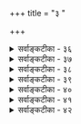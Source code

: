 +++
title = "३ "

+++


<details><summary>सर्वाङ्कटीका - ३६</summary>

तत्त्वमुक्ताकलापः 
574 

[सर्वप्रत्यक्षत्ववादनिरास: ] 

एवं निर्विकल्पकसविकल्पकविचारं परिसमाप्य, प्रसङ्गात् धर्माधर्मादीनामपि प्रत्यक्षत्वं वदतां जैनानां मतं विमृशति - सत्त्वाद्यैरित्यादि । सत्त्वाद्यैः = सत्त्वप्रमेयत्वादिहेतुभिः विमतम् = धर्माधर्मादिकमपि अक्षगम्यम् = इन्द्रियग्राह्यम् इति वदन् सः, विपक्षे = अप्रयोजकशंकायामापादितायाम् बाधम् = बाधकतर्कम् वक्तु = शक्यं चेद्वदतु । बाधकतर्को न वक्तुं शक्य इत्यर्थः । ' विमतं प्रत्यक्षगम्यम्, सत्त्वात्, यथा घटादि' इत्यनुमानेन धर्माधर्मादयोऽपि चक्षुर्ग्राह्या इति दिग्वाससो वदन्ति । एवं प्रयोगे 'सत्त्वमस्तु, प्रत्यक्षगम्यत्वं मास्तु' इत्यापादने 'यदि प्रत्यक्षगम्यत्वं न स्यात्, तर्हि सत्त्वं न स्यात्' इति तर्को वक्तव्यः । स वक्तुं न शक्यते, वस्तुसत्तायां शब्दानुमानयोरपि प्रमाणत्वात् । स्वर्गनरकादीनां शास्त्रैकगम्यत्वात् । स्वर्गनरकादयोऽपि कस्यचित् महात्मनः प्रत्यक्षाः स्युरिति कथने, किं तत्र प्रमाणमिति वक्तव्यम् । किं प्रत्यक्षपदं प्रत्यक्षसामान्य- परम्, उत ऐन्द्रियकप्रत्यक्षपरम् । आद्ये सिद्धसाधनम्, ईश्वरप्रत्यक्षगम्यत्वस्य संमतत्वात् । ऐन्द्रियप्रत्यक्ष- परत्वे प्रमाणाभावात् । किं त्वया तादृशः कश्चिद्योगी दृष्टः ? 'आम्' इति चेत्, भ्रान्तोऽसि त्वम् । न तेऽनेन चक्षुषा अतीन्द्रियवस्तूनि पश्यन्ति, दिव्येन चक्षुषा । तद्रहस्यं न जानासि त्वम् । एतदेव प्रदर्शयति- श्रुत्यालम्ब इति । श्रुत्यालम्बे तु = तादृशप्रत्यक्षसद्भावे श्रुतिप्रमाणाश्रयणे, श्रुतिसिद्धमिदं विलक्षणं प्रत्यक्ष- मिति चेत्, सैव = श्रुतिरेव तादृशादृष्टसिद्धौ शरणम् = आश्रयणीयम् प्रसजति । श्रुत्यैवातीन्द्रियधर्माधर्मादीनां सिद्ध्या, योगिप्रत्यक्षमन्यथासिद्धम् ॥ 
1 
अपि च, किं प्रत्यक्षं लौकिकम्, उत संस्कारविशेषजन्यम्, उतेश्वरीयम् ? इति विकल्प्य दूषयति- अध्यक्षमित्यादि । अध्यक्षम् = साध्यकोटिप्रविष्टं प्रत्यक्षम् लौकिकं चेत् = लौकिकमेव प्रत्यक्षं चेत्, तत् अधिगतिविहृतम् =अनुभवविरुद्धम्, अलौकिकधर्माधर्मादेः लौकिकचक्षुषा ग्रहणासंभवात् । भावनोत्थम्= भावनापदवाच्यसंस्कारविशेषजन्यमिति तु न युक्तम्, कामुककामिनीदर्शनवदविश्वासात् । नित्यं तु = ईश्वर- प्रत्यक्षं तु, अक्षानपेक्षम् = इन्द्रियजन्यं न भवति । अतः धर्मादीनां चाक्षुषत्ववादः भ्रान्तिमूलः । ननु इन्द्रियशक्तिः तरतमभावापन्ना दृष्टा । अन्येन द्रष्टुमशक्यमपि कश्चित् पश्यति । अतः कस्यचिचक्षुः धर्माधर्मादिग्रहणसमर्थमपि स्यादित्यत्राह - इह = एतद्विषये अक्षप्रकर्षः = इन्द्रियस्य शक्त्यतिशयः ते = श्रुति- प्रामाण्यानङ्गीकर्तुस्तव दुर्वचः = वक्तुमशक्यः । लोकदृष्ट्योच्यते चेत्, न हि लङ्घनाभ्यासेन कश्चित् वाता- त्मजवत् समुद्रमपि लङ्घयेत् । अतो लौकिकी शक्तिरत्यन्तं परिमितैवेति योगिप्रत्यक्षमपि न धर्माधर्मग्रहण- समर्थम्, किन्तु मातापितृशतसहस्रेभ्योऽपि वत्सलतरं वेदाख्यं शास्त्रमेवेति निष्कर्षः ॥ 
261. 
575 
[ ऐन्द्रियकशक्तेः परिमितत्वसमर्थनम् ] 
प्रत्येकं ह्यक्षवेद्यं प्रतिनियततया सर्वलोकप्रसिद्धम् 
काकोलूकादिकानामपि निजविषये शैक्षि चक्षुः प्रकर्षः । 
बुद्धिसर: 
ननु भोः किमेवं शपथं करोषि ? त्वया न शक्यं चेत्, अन्येनाप्यशक्यमिति कोऽयं न्याय: ? तर्हि वातात्मजदृष्टान्तः कथमुक्त इति चेत्, अत्रत्यमार्षसंप्रदायरहस्यं न जानासि त्वम् । येनैवं भुज- मास्फालयसि निर्भयः ॥ 
वेदस्य तत्त्वं परमं रहोमयं सर्वे जितास्तेन हि बुद्धिजीविनः । 
अजानतां ज्ञातमथैव जानतामज्ञातमेतत्किल तेन बुद्ध्यते ॥ 
- 
'इतरेषां चानुपलब्धेः ' ( ब्र. सू. 2-1-2) इत्येकं सूत्रमस्ति भगवतो बादरायणस्य । तस्य प्राचीना व्याख्या (शं) तत्कालानुगुणा – प्रधानेतरेषां महदादितत्त्वानां वेदेष्वनुपलब्धेरिति । भगवद्रामानुजस्य तु वस्तुतत्त्वानु- गुणा - इतरेषां वेदविदग्रेसराणां मन्वादीनां कपिलदृष्टरीत्या तत्त्वानामनुपलब्धेरिति । प्रथमव्याख्यानमुपलंभ- प्राधान्येन प्रवृत्तम् । द्वितीयं तूपलब्धप्राधान्येन प्रवृत्तम् । सर्वत्र प्रथमव्याख्यातॄणामसञ्जातविरोधित्वन्यायेन यथावदेव प्रवृत्तिः स्यादित्युत्सर्गः । अनन्तरव्याख्यातॄणां निर्णये तु, निरवकाशन्यायस्यैव प्रवृत्तिः । यथा- 'मनुष्याणां सहस्रेषु कश्चिद्यतति सिद्धये' (गी. 7-3) इत्यस्य वाक्यद्वयात्मकं व्याख्यानं पूर्वतनम् । श्रीमद्रा- मानुजस्य तु 'तत्त्वत:' इति वर्तमानत्वात् मध्ये सामान्यतस्सिद्धेरावश्यकत्वात् वाक्यत्रयात्मकं व्याख्यानम् । इदं सर्वं ग्रन्थरचनायां सहजम् । तावता पूर्वतनव्याख्यानं दुष्टमिति नार्थः । तद्वदेव ' इतरेषां चानुपलब्धेः ' इत्यत्रापि उपलब्धिप्रधानव्याख्यानापेक्षया उपलब्धप्रधानं व्याख्यानं श्रेयस्करम् । उपलब्धिः खलु कदाचिदन्यथा- सिद्धापि भवेत् । मानवबुद्धेः प्रमादशीलतायाः सहजत्वात् । अतो भगवद्रामानुजैः 'इतरेषां = वेदविदग्रेसराणां महात्मनां मन्वादीनाम्' इत्युपलब्धवैशिष्ट्यप्रधानं व्याख्यानमवश्यमादरणीयम्; यतस्तेषामुपलब्धिर्नान्यथासिद्धा भवेत् । 'श्रुतिश्च भिन्ना स्मृतयश्च भिन्नाः नैको ऋषिर्यस्य मतं प्रमाणम् । धर्मस्य तत्त्वं निहितं गुहायां महाजनो येन गतस्स पन्थाः ॥' इति हि व्यासवचनम् । अतोऽस्त्येव वेदमार्गस्य महाजनपरिगृहीतस्य महान् विशेषः इति सन्तोष्टव्यम्, नासूयितव्यं कदापि केनापीत्यवधेयं सर्वत्र परमं रहस्यम् । एतदुपर्यपि 'के ते महाजनाः ? कीदृशाः ? किं देशीयाः ? किं गोत्रा ? किं नामधेयाः ?' इत्यादिप्रश्नसहस्रवर्षः भवेदेव । परं तु - 
I 
दैवी संपद्यदि भवेत् आर्तिर्वा हृदये भवेत् । साहाय्ये तस्य वर्तेत रक्षको भगवान् सदा ॥ ३६ ॥
</details>



<details><summary>सर्वाङ्कटीका - ३७</summary>

'निरुपधिरक्षप्रकर्षो दुर्वचः' इत्येतदेव विवृणोति - प्रत्येकमित्यादि । अक्षवेद्यम् = इन्द्रियग्राह्यम् प्रत्येकम् = तत्तदिन्द्रियानुगुणम् प्रतिनियततया सर्वलोकप्रसिद्धं हि = व्यवस्थितमिति सर्वजनप्रसिद्धमेव । रूपादि चक्षुषः, रसः रसनायाः, गन्धः घ्राणस्य, स्पर्शादि त्वचः, शब्दः श्रोत्रस्येति इन्द्रियाणां ग्राह्याः विषयाः व्यवस्थिताः । एषु चक्षुस्त्वचावेव द्रव्यग्राहके । अत एव ' दृष्टमेव स्पृशामि इति प्रत्यभिज्ञा दृश्यते । इतरत्रयं तु गुणग्राहकम् । एवं विषयव्यवस्थायास्सत्त्वात् धर्मादीनां चाक्षुषत्वं सर्वथा न 
तत्त्वमुक्ताकलापः 
576 
मान्थालव्यालपूर्वेष्वपि खलु रसनास्पर्शनादिक्रमात् स्यात् 
अक्षस्थानैक्यमात्रम्; स्थितविषयमतस्त्वक्पिपासादिवाक्यम् ॥37॥ 
संभवत्येव । नन्वस्ति मनस्सर्वसमर्थं विस्मृतं किम् ? न विस्मृतं भोः? किं सर्वसमर्थं मनः गुरुत्वादिकमपि ज्ञातुं प्रभवेत् ? गुरुत्वमतीन्द्रियं चेत्, धर्माधर्मयोरपि तुल्यमेतत् । गुरुत्वं तु बाह्यम्, धर्माधर्मौ त्वान्तरौ । मनश्चान्तराणामात्मगुणानां प्रकाशकं दृष्टमिति चेत्, सत्यम्, सुखदुःखादीनां प्रकाशकम्, न त्वात्मगत- :, कस्याप्यननुभावात् । ‘अहं सुकृती' 'अहं पापी' इति किं न जानाति ? को वा जानाति ! | आत्मानं भावयेत्सर्वोऽप्यतिधार्मिकसत्तमम् । न श्रुता भवता वत्स ! ' स्तेनं मन' इति श्रुतिः ॥ यत्र क्वापि च धर्मादेः मनोग्राह्यत्ववर्णनम् । विशुद्धं तु मनस्त्वन्यत् तद्ग्राह्यत्वपरं विदुः ॥ 
धर्माधर्मयोः, 
ननु अस्माभिर्द्रष्टुमशक्यानर्थान् काकादयः पश्यन्ति । अतः स्वात्मैव सर्वत्र नादर्शीकर्तव्य इति चेत्, तत्राह - काकेत्यादि । काकोलूकादिकानामपि = काकघूकादीनामपि चक्षुः प्रकर्षः = चक्षुरिन्द्रियातिशयः निजविषये हि = चक्षुर्विषये रूपादावेव हि ऐक्षि = आलोकि । न हि काकश्चक्षुषा रसमपि पश्यति । रात्रिचक्षुरपि घूकः रूपमेव चक्षुषा पश्येत्, न रसादिकम् । ननु संपातिर्नाम गृधः शतयोजनस्थितां जानकीमपश्यदिति किं न श्रुतम् । तद्वद्भवेदिन्द्रियातिशयः निरवधिकः कस्यचिद्विति चेत्, 
मार्गं पौराणिकं वत्स ह्यवतीर्णोऽसि दुस्तरम् । असीत्कश्चिद्दशमुखः त्रिशिरा अन्य एव च ॥ इत्यादीनां गतिः केति चिन्त्यतां गाढमुत्तरम् । गुरवस्तूपसर्प्यन्तामध्यात्मशिखरस्थिताः ॥ 
- 
ननु मान्धालस्य मुखं गुदं चैकमेव । सर्पाश्चक्षुःश्रवस इति च प्रसिद्धम् । अत इन्द्रियव्यतिक्रमो दृश्यते किलेत्यत्र – मान्धालव्यालपूर्वेष्वपि = मान्धालसर्पप्रभृतिष्वपि मान्धालः = शिर अधोकृत्य वृक्ष- शाखासु लम्बमानः पक्षिविशेषः । रसनास्पर्शनादिक्रमात् खलु = रसनेन्द्रियत्वगिन्द्रियक्रमात् खलु अक्षस्थानैक्यमात्रम्= इन्द्रिययोः स्थानैक्यमात्रम्, स्यात्, न त्विन्द्रियैक्यम् । नराणामपि जिह्वायां रसनेन्द्रियं त्वगिन्द्रियं च मिलितं वर्तते । तावता त्वगिन्द्रियं रसम्, रसनेन्द्रियं स्पर्शं च गृह्णीयात् किम् । अत इन्द्रियव्यवस्था दुरतिक्रमा । धर्मस्तु वेदैकवैद्यः । नो चेदुच्छृङ्खलस्स्याल्लोकः ॥ 
ननु तर्हि श्रीवत्साङ्कमिश्रः ' त्वक्च दृक्च निपिपासति जिह्वा विह्वला श्रवणवत् परवृत्तौ । नासिका त्वयि करीश तथेति प्राप्नुयां कथमिमां स्विदवस्थाम् ॥' (व.रा. स्त.) इतीन्द्रियविषयातिवर्तनं कथं प्रार्थ्यते ? इत्यत्राह - स्थितेत्यादि । अतः = इन्द्रियविषयव्यस्थायास्सत्त्वात् त्वक्पिपासादिवाक्यम् = उक्तश्लोकरूपं वाक्यम् स्थितविषयम् = निर्णीतविषयमेव । मुक्तौ ज्ञानप्रसरस्येन्द्रियाधीनत्वाभावसूचकमित्यर्थः । कदा सर्वविधनिर्बन्धरहितां मुक्त्यवस्थां प्राप्नुयामिति भावः । मुक्तानां नित्यानाञ्च सर्वेषामपि शरीरेन्द्रियादिकं केवलविहारार्थमेव, यतो ज्ञानं तेषां न इन्द्रियाद्यधीनं, संपूर्णतया विकसितत्त्वात् । एतादृशविचित्रविलक्षणा- वस्थां कदा प्राप्नुयामित्यर्थः । अतो मुक्त्यवस्थायाम् इन्द्रियव्यवस्थाया अभावेऽपि संसारावस्थायामिन्द्रिय- विषयव्यवस्था दुरभिलपेत्यर्थः ॥ ३७ ॥
</details>



<details><summary>सर्वाङ्कटीका - ३८</summary>

262. 
577 
[ अनुमानस्यानन्यथासिद्धत्वम् ] 
संयुक्तव्यापकत्वप्रभृतिसहकृतैर्व्याप्तिधीसव्यपेक्षैः 
अक्षैरेवानुमा धीर्भवतु, किमितरत् कल्पयित्वेति चेन्न । निर्व्यापारेन्द्रियस्याप्युदयति खलु सा भूतभाव्यादिलिङ्गैः 
स्मृत्यारूढैः श्रुतैर्वा; मन इह सकलज्ञानसामान्यमिष्टम् ॥38॥ 
बुद्धिसर: 
समाप्तः प्रासङ्गिको विचारः । अनुवर्तते उपक्रान्तो विचारः । ननु धूमाद्वह्निज्ञानमैन्द्रियकमेव भवतु, किमतिरिक्तप्रमाणेनेत्याशंक्य समाधत्ते - संयुक्तेत्यादि । संयुक्तव्यापकत्वप्रभृतिसहकृतैः = चक्षुस्संयुक्त- व्यापकत्वरूपसन्निकर्षसहकृतैः, व्याप्तिधीसव्यपेक्षैः = व्याप्तिज्ञानादिसहकारिसहितैः अक्षैरेव = चक्षुरा- दीन्द्रियैरेव अनुमा धीः = अनुमित्यात्मकं ज्ञानं भवतु । इतरत् = प्रत्यक्षातिरिक्तमनुमानाख्यं प्रमाणं कल्पयित्वा किम् = किं साधनीयम् ? इति पूर्वपक्ष: ॥ 
अयमाशयः - इन्द्रियं साक्षात् स्वसंयुक्तमेव घटादिकं गृह्णातीति न, जातिगुणादीनामतीन्द्रियत्व- प्रसङ्गात् । न च साक्षादिन्द्रियसंयोगाद्यभावेऽपि संयुक्तसमवाय-संयुक्तसमवेतसमवायादीनामपि सन्निकर्षाणां सत्त्वात्तैरपि प्रत्यक्षं भवतीति चेत्, तर्हि चक्षुस्संयुक्तव्यापकत्वमपि सन्निकर्षोऽस्तु । ननु चक्षुस्संयुक्तव्यापकत्वं वह्नौ यदि सन्निकर्षः, तर्हि वह्निव्याप्यत्वज्ञानं धूमस्य आवश्यकमिति चेत्, व्यापकत्वोपयोगितया व्याप्तिज्ञानमपि सहकारितया भवतु, अतिरिक्तकल्पनापेक्षया लाघवात् । प्रभृतिपदेन संयुक्तव्यापकतावच्छेदकस्य ग्रहणम् । तेन च वह्नित्वग्रहणं भवेत् ॥ 
एतन्निराकरोति - इति चेत्, नेति । तत्र कारणमाह - निर्व्यापारेन्द्रियस्यापि = चक्षुरिन्द्रियव्यापार- रहितस्यापि पुरुषस्य स्मृत्यारूढैः = स्मृतिविषयीभूतैः श्रुतैर्वा = अथवा शब्देनोपस्थापितैर्वा भूतभाव्यादि- लिङ्गैः = भूतभविष्यद्धेतुभिः सा = अनुमितिः उदयति खलु = उत्पद्यते खलु । अतः पूर्वोक्तं न युक्तम् । भाव्यादीत्यत्र 'आदि' ना वर्तमानग्रहण, 'पर्वते धूमो दृश्यते' इति श्रवणेऽपि हि 'पर्वतो वह्निमान् ' इत्यनुमितिर्दृश्यते । एवञ्च धूमदर्शने तथोपपादनसंभवेऽपि स्मृतानां धूमादीनां संबन्धविधयानुमितिजनकत्वा- संभवात् अनुमितिरतिरिक्ता प्रमितिः । ननु तर्हि भवतु अनुव्यवसायादिवत् मानसमेवेदं ज्ञानम्, इत्यत्राह - मन इत्यादि । मनस्तु ज्ञानसामान्यकारणम् । अनुमितिस्तु ज्ञानविशेषरूपा । अतो विशेषसामग्र्यप्यावश्यकी ॥ 
किञ्च – एवं येन केन प्रकारेण संबन्धोपपादने शाब्दबोधोऽपि श्रावणप्रत्यक्षरूपस्स्यात् । श्रोत्र- समवेतवाच्यत्वरूपसंबन्धस्यार्थे सद्भावात् । श्रोत्रसमवेतः शब्दः, तद्वाच्यत्वमर्थे वर्तत इति श्रौत्रः स्या- दर्थबोध: । न चेष्टापत्तिः, श्रोत्रेन्द्रियस्य शब्दानुपूर्वीग्रहणमात्रे उपक्षीणत्वस्य स्पष्टमुपलंभात् । 'साक्षा- त्करोमि इत्यभिलापार्हापरोक्षानुभवस्यैव प्रत्यक्षरूपत्वानुभवात्, अनुमितावपि चक्षुषो धूमप्रदर्शनमात्रे उपक्षीणत्वात्, सन्निकर्षस्य सत्तयैव कार्यकारित्वात् । अनुमितौ शाब्दे च मध्ये ज्ञानस्यापेक्षितत्वाच्च तिस्रः प्रमितयः परस्परं विलक्षणा भिन्ना एषितव्याः ॥ ३८ ॥
</details>



<details><summary>सर्वाङ्कटीका - ३९</summary>

तत्त्वमुक्ताकलापः 
578 
[अनुमितेरतिरिक्तत्वम् ] 
263. 
पक्षस्थं व्याप्यमादौ विदितमिह तु न व्यापकस्य प्रसक्ति: 
व्याप्तिस्तेन स्मृता स्यात् न च तत उभयोर्निश्चयः पक्षयोगे । तादृग्व्याप्यान्वितोऽसाविति मतिरपि न व्यापकं तत्र यच्छेत् 
तस्मात् तद्व्यापिपक्षान्वयनियतमतिर्नाक्षतः संस्कृतेर्वा ॥39॥ 
अनुमितेरतिरिक्तत्वमनिवार्यमिति प्रदर्शयति – पक्षस्थमित्यादि । आदौ = प्रथमम् व्याप्यम् = साध्य- निरूपितव्याप्तिविशिष्टम् लिङ्गम् = हेतुः पक्षस्थम् = पक्षे वर्तमानम्, विधेयविशेषणमिदम्, विदितम्= गृहीतम् । ‘हेतुः पक्षवृत्तिः’, अथवा ' हेतुमान् पक्षः' इति ज्ञानं प्रथमं जायते । इदमेव 'पक्षधर्मताज्ञानम्' इत्युच्यते । इह तु = एतद्दशायां तु व्यापकस्य = हेतुव्यापकस्य, अथवा हेतुनिष्ठव्याप्तिनिरूपकस्य साध्यस्य प्रसक्तिः न = हेतुज्ञानवेलायामेव न निश्चयो भवेत् । तेन = एवं पक्षे हेतुज्ञानेन, व्याप्तिः = हेतुसाध्ययोस्संबन्धरूपा पूर्वं सपक्षे गृहीता स्मृता स्यात् = पूर्वगृहीतत्वादुद्बोधकविधया हेतुसाध्ययोस्संबन्धरूपा व्याप्तिः हेतुदर्शनेन स्मृता कदाचिद्भवेत् । दर्शनकाले सर्वत्राप्यनुमित्या भाव्यमिति निर्बन्धाभावस्सूच्यते ' स्यात् ' पदेन । स्मृतिर्हि तद्धेतोः संस्कारस्योद्बोधादेव भवेत् । अयं चादृष्टाधीनः । अतो हेतुदर्शनकाले सर्वत्रानुमितिर्भवेदेवेति न निर्बन्धः इत्यर्थः । ततः=तावन्मात्रेणापि उभयोः = हेतुसाध्ययोः पक्षयोगे= पक्षसंबन्धविषये = पक्षवृत्तित्व- विषयकः, निश्चयः न च =नैव भवति । महानसादौ पूर्वगृहीतव्याप्तिस्मरणवेलायां पक्षज्ञानस्यासंभवात्, तत्क्षणेऽनुमितेर्न प्रसक्तिरित्यर्थः । व्याप्तिस्मरणानन्तरम्, असौ = पक्षः तादृग्व्याप्यान्वितः = साध्य- निरूपितव्याप्तिविशिष्टहेतुमान् इति मतिरपि = इति ज्ञानमपि व्यापकम् = साध्यम् तत्र = पक्षे न यच्छेत् =न नियमयेत्, विशिष्टहेतुमत्ताज्ञानमात्रं न खल्वनुमितिः, न वा युगपद्ज्ञानद्वयं भवेत् । तस्मात् = एतादृश्याः महत्याः प्रक्रियायाः सत्वात् तद्व्यापिपक्षान्वयनियतमतिः = हेतुव्यापकस्य साध्यस्य पक्षवृत्तित्वविषयिणी निश्चयात्मिकानुमितिरूपा मतिः अक्षतः इन्द्रियात् न, संस्कृतेर्वा = संस्कारजन्यव्याप्तिस्मरणमात्राद्वा न=न भर्वात । अनुमितिरतिरिक्तैव प्रमितिः ॥ 
= 
ननु पक्षधर्मताज्ञानं नाम पक्षविशेष्यकहेतुप्रकारकज्ञानम् । एतत्तु 'हेतुमान् पक्षः' इति ज्ञानमेव । न तु 'हेतुः पक्षवृत्तिः' इति ज्ञानम् । अत्र हेतोर्विशेष्यत्वात् कथमिदं पक्षधर्मताज्ञानमित्युक्तम् ? 
इयं भाषा देवभाषा, देवास्सर्वे स्वशक्तितः । भवन्ति मायिनो नूनमतस्स्युः सावधानतः ॥ परोक्षप्रिया देवाः तपसा स्यात्तदर्थधीः । अत्रैव वर्तते गर्तं जागरूकस्सदा भवेत् ॥ 'न ऋते श्रान्तस्य सख्याय देवाः' (ऋ.4-33-11) इति हि भगवती श्रुतिः ॥ 
9 
पूर्वश्लोके चक्षुस्संयुक्तव्यापकत्वरूपसंबन्धादेव 'चक्षुस्संयुक्तसमवायादिसन्निकर्षजन्यजातिगुणादि- बुद्धिवत् 'वह्निनिश्चयो भवतु' इत्याशंकायाः स्पष्टोत्तरदानार्थम्, अनुमितौ कियान् प्रबन्धो वर्तत इति प्रदर्शनमेवास्य श्लोकस्य विषयः । प्रथमं पर्वते धूमं पश्यति । अनन्तरं पूर्वं महानसादौ गृहीताम् 'यत्र 
264. 
J579 
[ अनुमितेः प्रमात्वम् ] 
नायोग्य स्याक्षबाधः; स्वविषयविहतिं न क्षमेतानुमानम् 
स्वस्यैवापेक्षितत्वादनुमितिमखिलां बाधते नागमोऽपि । 
1 
बुद्धिसर: 
धूमस्तत्राग्निः' इति व्याप्तिम् 'एकसंबन्धिज्ञानमपरसंबन्धिस्मारकम्' इति रीत्या स्मरति । एतत्कालेऽपि वह्नेः पर्वतस्य च न कोऽपि संबन्धो भातुमलम् । एवं व्याप्तिस्मरणानन्तरम्, प्रकृते 'वह्निव्याप्यो धूमः पर्वते वर्तते' इति परामर्शसमयेऽपि पर्वते वह्निनिश्चयो न भवति । अन्ते एतादृशस्य वह्निव्याप्यस्य धूमस्य पर्वते सत्त्वात् 'पर्वतो वह्निमान्' इति निश्चयो भवति । प्रथमं पक्षधर्मताज्ञानम्, अनन्तरं व्याप्तिस्मृतिः, अनन्तरं तादृशव्याप्तिविशिष्टधूमवैशिष्ट्यज्ञानात् पक्षे तादृशहेतोरुपसंहाररूपः परामर्शः । अन्ते च ' पर्वतो वह्निमान्' इति निश्चयः । केवलाद्भूमदर्शनाद्वा, पूर्वं कदाचित् व्याप्तिग्रहणमात्राद्वा अनुमितिर्न भवति । किन्तु मध्ये महान् प्रबन्धो वर्तते । एवं सति 'चक्षुस्संयुक्तव्यापकत्वसन्निकर्षात् अनुमितिः प्रत्यक्षमेव भवत्विति कथनमतिबालिशभावमावेदयतीति भावः । एवं प्रतिपादनेन परार्थानुमाने पञ्चावयवानामावश्यकता प्रति- पादिता । परार्थानुमानविचारस्त्वग्रे (57) भविष्यति ॥ 
नन्वस्त्विदं सर्वम्। परं तु एकसंबन्धिज्ञानमपरसंबन्धिस्मारकमिति न्यायेन खलु धूमदर्शनं वह्निज्ञान- जनकम् । तर्हि वह्निज्ञानं स्मृतिरूपमेव कुतो न स्यात् । स्मृतिश्च न प्रमेत्यनुमितिः कथं प्रमा स्यादिति चेत्, न । व्याप्तिस्मरणवेलायां वह्निज्ञानं स्मृतिरूपमेव । न हि सैवानुमितिः । व्याप्तिर्हि 'यत्र धूमस्तत्र वह्निः' इति न व्यक्तिविषयिणी, किन्तु सामान्यविषयिणी 'यत्र धूमत्वावच्छिन्नं तत्र वह्नित्वावच्छिन्नम्' इत्येतादृशव्याप्ति- स्मरणानन्तरं पर्वतीयधूमे 'अयमपि धूमः वह्निव्याप्यः' इति व्याप्तेः प्रकृतविषये समन्वयज्ञानम्, ततः वह्निव्याप्यधूमवत्त्वात् 'पर्वतो वह्निमान्' इत्युपसंहाररूपं पर्वते वह्निविशेषज्ञानं कथं स्मृतिरूपं भवेत् ? न हि पूर्वं पर्वते वह्निः ज्ञातः । प्रत्यक्षरूपं तु न, इन्द्रियसन्निकर्षाभावात् । न शाब्दः, शब्दश्रवणाभावात् । नापि मानसम्, मनसः बाह्ये स्वातन्त्र्येणाप्रवृत्तेः । नापि स्मृतिः, पूर्वं पर्वते वह्निज्ञानाभावात् । पूर्वगृहीतवस्तुविषयकं हि ज्ञानं स्मृतिः । अतथात्वात्पर्वते वह्निज्ञानं विलक्षणम् । एतदेवानुमितिरुच्यते । अनन्तरं बाधादर्शनाच्च सा नाप्रमा । अतोऽनुमितिर्विलक्षणा प्रमा अनु = प्रत्यक्षमवलम्ब्य जाता मितिः = अनुमितिः ॥ ३९ ॥
</details>



<details><summary>सर्वाङ्कटीका - ४०</summary>

अनुमितौ बाधाभावमेवोपपादयति – नायोग्यस्येत्यादिना । धूमदर्शनादिना जातं पर्वते वह्निज्ञानं अबाधितत्वेऽप्यप्रमा स्यात्, उत बाधितत्वात् । अबाधितत्वेऽप्यप्रमात्वे, भवदिष्टमपि न सिद्ध्येदित्यादिकं पूर्वमेवाभिहितम् (श्लो. 9)। द्वितीयकल्पे, किं प्रत्यक्षेण बाधः, उतानुमानेन, अथवा शब्देन, अथवा संशय- रूपत्वादप्रमात्वम्, अथवा स्मृतिरूपत्वात् ? इति विकल्प्य क्रमश उत्तरयति - अयोग्यस्य = इन्द्रियग्रहणा- योग्यस्य अक्षबाधः = प्रत्यक्षेण बाधः न = न वक्तुं शक्यः । न हि पर्वतस्थवह्निना सहेन्द्रियसन्निकर्षस्य संभवः नाप्यनुमानेनैवानुमानबाधः । कुतः ? अनुमानम् स्वविषयविहतिं = स्वाघातमेव न क्षमेत=न सहेत । स्वाघातं कश्चित् स्वयं कथं कुर्यात् । येनानुमानेनानुमानाप्रामण्यं साध्यते, तदेतदनुमानं प्रमाणं न वा ? प्रमाणत्वेऽनुमानस्य 
तत्त्वमुक्ताकलापः 
265. 
580 
निस्सन्देहप्रवृत्तेरिह निपुणधियां नाप्यसौ संशयात्मा 
वैशिष्ट्यान्न स्मृतिश्चेत्यनुमितिरुदिताऽध्यक्षवन्मानमन्यत् ॥40॥ 
[ अनुमानबाधोद्धारः ] 
सामान्यं प्राक् प्रसिद्धम्; न पुनरनुगमः सिद्धपूर्वो विशेषे 
व्याप्तिः सर्वाऽपि भग्ना, क्वचिदपि सकलव्याप्यसङ्गत्यदृष्टेः । भूयोदृष्टेर्व्यवस्था न हि भवति; तथोपाधयः स्युर्दुरूहाः 
इत्याद्याः स्वेष्टतर्कस्थिरनियमजुषां दर्शनेनैव बाध्याः ॥41॥ 
प्रमात्वसिद्ध्या नानुमानाप्रामाण्यसिद्धिः । अस्याप्रमाणत्वे तु न तेनाप्रामाण्यसिद्धिः । अतो नानुमानेनानुमान- बाधः । आगमोऽपि=शब्दोऽपि स्वस्यैव = शब्दस्यैव अपेक्षितत्वात् = शक्तिग्रहणादौ अनुमानसाहाय्यस्या- वश्यकत्वात् अखिलाम् अनुमितिम् = अनुमितिसामान्यं न बाधते । वेदविरुद्धाम् अनुमितिम् वेदाख्यः आगमः बाधत एवेत्यतः अखिलामिति विशेषणम् ॥ 

एवम् – निपुणधियाम् = सूक्ष्ममतीनाम् इह = अनुमितिविषयविषये निस्सन्देहप्रवृत्तेः = निस्संशयं यथा तथा प्रवृत्तेः दर्शनात् असौ = अनुमितिः संशयात्मापि = संशयस्वरूपोऽपि न । धूमेन वह्नि निश्चित्य खलु प्रवर्तते । एवम् - वैशिष्ट्यात् = स्मृतिविलक्षणत्वात् स्मृतिश्च न = स्मृतिरपि न भवति । स्मृतिर्हि नियमेन गृहीतग्राहिणी, अनुमितिस्तु न तथा । पर्वते वह्नेः पूर्वमदृष्टत्वेन गृहीतग्राहित्वाभावस्यानुपदमेव प्रदर्शितत्वात् । इति=इति हेतोः अनुमितिः अध्यक्षवत् = प्रत्यक्षवदेव अन्यत् मानम् = अतिरिक्तप्रमिति- रूपा उदिता=महर्षिभिरेवाभिहिता । 'प्रत्यक्षवत्' इति निर्देशात् अनुभवरूपत्वमुच्यते शाब्दानु- मित्योः । अनुभवः खलु प्रत्यक्षः परोक्षश्चेति द्विविधः । स्मृतिभिन्नं ज्ञानं हि अनुभवपदवाच्यम् । अतोऽ नुमितिरतिरिक्तं अनुभवान्तर्गतं प्रमाणम् ॥ ४० ॥
</details>



<details><summary>सर्वाङ्कटीका - ४१</summary>

केवललोकायतिकाः प्रत्यवतिष्ठन्ते । निरङ्कुशाः खल्वेते ऐहिकमात्रपरायणाः परोक्षं प्रमाणं किञ्चिदपि नाङ्गीकुर्वन्ति, ईश्वरधर्माधर्मादिसिद्धेर्भीताः – 'अपरस्परसंभूतं किमन्यत् कामहेतुकम्' इति मन्यमानाः । तेषां पूर्वपक्षं प्रथममनुवदति – सामान्यमित्यदि । सामान्यम् = अनुमानेन साध्यं यत्, तत्सामान्यम् प्राक् = पूर्वमेव महानसादौ प्रसिद्धम्=निश्चितमेव । सिद्धस्य साधनं कथम्? ननु महानसे हि वह्निः सिद्धः, न तु पर्वते । अतः पर्वतेऽसिद्धः वह्निविशेषः प्रकृते सिसाधयिषितः इति चेत्, तत्राह - न पुनरित्यादि । विशेषे पुनः = पर्वतीयवह्निरूपे विशेषे पुनः अनुगमः = व्याप्तिः न सिद्धपूर्वः पूर्वं न सिद्धः । न हि 'यत्र पर्वतीयधूमः, तत्र पर्वतीयवह्निः' इति व्याप्तिः पूर्वं गृहीता, किन्तु सामान्यरूपेणैव 'यत्र धूमः, तत्राग्निः' इति । वस्तुतस्तु व्याप्तिरेव दुरुपपादा, यतः क्वचिदपि = कुत्रापि सकलव्याप्यसंगत्यदृष्टेः = सकलानां व्याप्यानाम् = हेतूनाम् संगतेः=व्यापकेन साकं संबन्धस्य अदृष्टेः = अदर्शनात् = दर्शनासंभवात् । न हि जगति विद्यमानास्सर्वेऽपि वह्निधूमाः दृष्टाः । अतः सर्वापि व्याप्तिः = व्याप्तिसामान्यमेव भग्ना = ध्वस्ता । किञ्च व्याप्तिग्रहणोऽपायोऽपि सुदुर्वचः । भूयोदर्शनेन व्याप्तिर्गृह्यत इति चेत्, भूयोदृष्टेः = भूयोदर्शनेन व्यवस्था=व्याप्तिग्रहणव्यवस्था न 

581 

[ व्यभिचारशङ्काविधूननप्रकारः ] 

266. 

दृष्टेऽतीचारशङ्का न भवति; यदि सा क्वापि देशान्तरादौ 
बुद्धिसर: 
सिद्धा तत्रानुमानस्थितिरथ न, तदा क्वातिशङ्कावकाश: ? । 

हि भवति=नैव भवत्येव । भूयोदर्शनं नाम किम् ? भूयसां दर्शनानां समाहारो वा, भूयः पुनः पुनः दर्शनं वा, भूयस्सु अधिकरणेषु दर्शनं वा । 'विमतं लोहलेख्यं पार्थिवत्वात्' इति प्रयोगे, यत्र यत्र पार्थिवत्वं तत्र सर्वत्र लोहलेख्यत्वम् = लोहेन कीलादिना लेख्यत्वं दृश्यत एव, वज्रमणिव्यतिरिक्ते । एवं भूयसां दर्शनानां सत्त्वेऽपि वज्रमणौ लोहलेख्यत्वं नास्त्येव । एवं भूयस्सु अधिकरणेषु दर्शनमिति पक्षे अधिकरणस्य भूयस्त्वं लभ्यते, न तु व्याप्यव्यापकयोः अनेकत्वम्, एवं सति एकव्यक्तिसाध्यकस्थले 'एतद्रूपवान् एतद्रसात्' इत्याद्यनुमितिर्न स्यात् । पुनःपुनर्दर्शनमित्यर्थे एतद्दोषपरिहारेऽपि सकृद्दर्शनेनापि व्याप्तेर्ग्रहणस्य वक्ष्यमाणत्वात् (श्लो. 47 ) विरोधः । अतः भूयोदर्शनतः व्याप्तिव्यवस्था दुर्वचा । तथा = एवमेव दुरूहाः = अल्पप्रज्ञैर्मानवैः ऊहितुमशक्याः उपाधयः स्युः । उपाधिशङ्काया अपि व्याप्तिनिश्चयविरोधित्वं वक्ष्यते । व्याप्तेः निरुपाधिक- संबन्धरूपत्वात् अतीन्द्रियाणामप्युपाधीनां संभवात्, कथं निश्चयः ? तथैवास्फालयन्ति भुजम् - 'विशेषेऽनुगमा- भावात् सामान्ये सिद्धसाधनात् । अनुमाभङ्गपङ्केऽस्मिन् निमग्ना वादिदन्तिनः । ' इति ॥ 
उत्तरमाह - इत्याद्याः आक्षेपाः स्वेष्टतर्कस्थिरनियमजुषाम् = स्वस्वाभिमतानां तर्काणामपेक्षणीयाः ये स्थिरा नियमाः, तादृशनियममङ्गीकर्तॄणां वादिनाम् दर्शनेनैव = अनुभवेनैव बाध्या भवन्ति । तथा च स्वानुभवविरोधः, स्ववचनविरोधः, स्वपक्षासिद्धिश्चेति अनुमानप्रामाण्यसिद्धिर्निष्ठत्यूहा । 'अनुमानमप्रमाणम्' इति पक्षस्यासिद्धौ हि तत्प्रामाण्यसिद्धिः स्वयंसिद्धा भवति । एवमनुमानाप्रामाण्यसाधकहेतावप्रयोजकशङ्कायां तत्परिहारायानुकूलस्तर्को वक्तव्यः । तर्के हि आपाद्यापादकर्योर्व्याप्तिरावश्यकी । आपाद्यापादकयोर्व्याप्तिर्हि तर्कस्य प्रधानमङ्गं वक्ष्यते (श्लो.60) । 'यदि वह्निर्न स्यात्, तर्हि धूमोऽपि न स्यात्' इति तर्को यदि वक्तव्यः, तर्हि वह्न्यभावधूमाभावयोर्व्याप्तिरावश्यकी । व्याप्त्यभावे कथं तथापादनम् । अतो व्याप्तिं निराचिकीर्षुणा प्रथमं व्याप्तिरङ्गीकार्यैवति स्वानुभववचनविरोधादिकम् अपरिहार्यमिति वैतण्डिकास्ते भवेयुः । ननु प्रतिबन्देरनुत्तरत्वात्, उत्तरमुच्यतां समीचीनम्- 
महातार्किकसिंहोऽयम् उत्तरं वक्त्यनूपदम् । विस्तरेणैव किञ्चित्त्वं सावधानमिहास्यताम् ॥ ४१ ॥
</details>



<details><summary>सर्वाङ्कटीका - ४२</summary>

भो ? ॥ 
व्याप्तिग्रहणप्रकारं विस्तरेणोपपिपादयिषुः प्रथमं भूयोदृष्टेर्व्यवस्था न भवती' त्यनेनोक्ताया व्यभिचार- शङ्काया विधूननप्रकारमाह - दृष्ट इत्यादि । भूयोदर्शनतो व्याप्तिग्रहो न संभवति, व्याप्यव्यापकस्थलाना- मनन्तत्वेन यत्र कुत्रचित् व्यभिचारशङ्कायास्संभवादित्यत्र, किं दृष्टे - असकृत्परिचिते वह्निधूमादौ व्यभिचारः शंक्यते, उतादृष्टे देशान्तरादौ तथा स्यादिति शंक्यते ? असकृद् दृष्टे विषये अतीचारशङ्का = व्यभिचार- शङ्का न भवति = न भवितुमर्हति । 'न हि दृष्टेऽनुपपन्नं नाम' इति न्यायात् । असकृदनुभूतेऽपि विषये व्यभिचारशङ्का कस्यचिद्भवेच्चेत्, स एव 'संशयात्मा विनश्यति' इति न्यायस्य प्रथमं निदर्शनम् ॥ 
तत्त्वमुक्ताकलापः 
582 
व्याघातान्ता तु शङ्का न पुनरुदयति स्वप्रवृत्त्यादिभङ्गात् 
यावच्छ्ङ्कं च तर्कप्रसृतिरिह ततो नानवस्थादिदोषः ॥42॥ 
उत्तरं तूच्यतां ब्रह्मन्! मा शप त्वं मुधाग्रहात् । नैतद्विभीषिकाभीता वयं सुदृढचेतसः ॥ समाश्वसिहि ब्रह्मर्षे! न शपामः स्वयंहतम् । भुङ्गे किल भवान्नित्यम् कथमेतद्विचार्यताम् ॥ कोऽयं प्रश्नो महाबुद्धे ! यथा त्वं हि तथा वयम् । जानाम्येतत्तु किन्त्वत्र प्रवृत्तिः कथमुच्यताम् ॥ 
अनिष्टनिवर्तनायेष्टप्राप्तये वा प्रवृत्तिर्भवति । पुरतः स्थितस्यान्नस्य क्षुण्णिवर्तकत्वं तृप्तिसाधनत्वं वा कथं त्वयाऽवगतम् । प्रतिदिनमनुभवादिति चेत्, पूर्वं तथात्वेऽपि, अद्य तथात्वं न स्यादित्याक्षेपे किं समाधानं पश्यति भवान् । एवं निष्कर्षाभावे भोजने प्रवृत्तेर्विरतौ, संशयात्मा भोजनाभावाद्विनश्येदेव यः कश्चिदपि ॥ 
ह्यो दृष्टं तृप्तिहेतुत्वं स्मृत्वा भुङ्गेऽद्य मानवः । अत्रैव सिद्धं प्रामाण्यमनुमानस्य पश्यतु ॥ 
अत एव सम्यगुक्तम्- 'अनुमानमप्रमाणमिति वदन्तश्चार्वाकवराका हन्त निराहारा म्रियेरन्' इति । ननु भोः! वयं हि आकस्मिकतावादश्वासाः कदापि निराहारा न म्रियेमहि । अनुमानाश्वासेन त्वया व्याप्तिग्रहः कथमित्युच्यताम् । भूयोदर्शनत इत्यादिकं तु दूरतो निरस्तम् । अये मेधाविन्! प्रथमं दूषणमुद्धरामः, व्याप्तिग्रहोपायमपि अग्रे (श्लो. 47 ) प्रदर्शयामः । समाश्वसिहि तावत् । एवं भोजनप्रवृत्त्यैव देशान्तरविचारोऽपि समाहितप्राय एव । न तावन्मात्रम् - यदि देशान्तरादौ क्वापि = सा व्यभिचारशङ्का देशान्तरादौ कापि स्यादिति यदि, तर्हि तत्र=देशान्तरविषय एव अनुमानस्थितिः = अनुमानस्य सत्ता सिद्धा । देशान्तरं न हि प्रत्यक्षसिद्धम् । 'अत्रैवं दर्शनेऽपि क्वापि नारिकेलद्वीपादावन्यथा स्यात्' इति वदता हि देशान्तरानुमान- मङ्गीकृतमेव । न हि देशान्तरं प्रत्यक्षसिद्धम् । नानुमानेन वदाम भोः ! जनश्रुत्यैव ज्ञास्यामो देशान्तरमिति चेत्, शब्दस्य बोधनशक्तिरनुमानमूलैवेत्यसकृदुक्तम् । वक्ष्यामश्च पुनरप्यग्रे (ले. 72 ) । अथ न= यदि देशान्तरमेव न सिद्धम्, तर्हि अतिशङ्कावकाशः = व्यभिचारशङ्कायाः प्रसक्तिः क्व ? जिज्ञासयैव पृच्छामः। असर्वज्ञदुर्विज्ञेयत्वात् कथं व्यभिचारशङ्कानिराससंभव इति चेत्, ऋजुमतेः प्रवृत्तिस्सहजैव । किञ्चिद्वक्र- बुद्धेरपि - शङ्का = व्यभिचारशङ्का व्याघातान्ता = विरुद्धदर्शनपर्यन्तैव । ' वह्निमन्तरापि धूमः स्यात्' इति व्यभिचारशङ्का हि स्वानुभवविरुद्धा हि । स्वानुभव एव दृढीकरणीयः इत्येव जिज्ञासामि भोः ! 'यदि वह्निमन्तरा धूमः स्यात्, तर्हि कारणमन्तरापि कार्यं स्यात्' इति प्रतितर्केण बुद्धिर्दृढीक्रियताम् भोः ! व्यामोहयसि पुनरपि माम् । 
कार्यकारणभावोऽपि व्याप्तिग्रहणमूलतः । भवेत्, तत्राप्येवमेव भवेदन्योन्यसंश्रयः ॥ 
कार्यकारणभावादिः प्रागेवासाधि विस्तरात् । पुनः पुनः पेषणं हि पिष्टस्य कति वा भवेत् ॥ 
ननु बुद्धिर्नास्मदधीना । पुनरपि शङ्का भवेच्चेत् किं कर्तव्यमिति चेत्, व्याघातान्ता तु शङ्का पुनर्न उदयति = उदियात्, कुतः – स्वप्रवृत्त्यादिभङ्गात् = य एवं पृच्छति, स किञ्चित्, कदाचित् करोत्येव । 
267. 
583 
[उपाधिलक्षणं तद्विधूननप्रकारश्च ] 
व्याप्यत्वं यस्य यत्र स्फुरति सहचरे, सोऽस्य हेतोरुपाधिः 
साध्यव्यापी समोऽयं समगणि निपुणैः साधनाव्यापकश्च । 
बुद्धिसर: 
अन्ततो भोजनादौ । अतः स्वस्वानुभव एवान्ते शरणीकर्तव्यः । अन्ततस्तूक्तमेवानुमानप्रामाण्यानङ्गीकारे चार्वाकवराका निराहारा म्रियेरन्नित्यादि । अन्ततः - 
शरणीक्रियतां वत्स! भगवान् भक्तवत्सलः । सर्वभूतसुहृच्छ्रेष्ठः सर्वभूतगुहाशयः ॥ 
- 
= 
परोक्षे तु विषये - यावच्छङ्कम् = संशयो यावत्पर्यन्तं तिष्ठेत्, तावत्पर्यन्तम् तर्कप्रसृतिः तर्कस्यापेक्षा दुस्त्यजैव । अतः एवमन्ते शङ्कानिवृत्त्या पुनस्तर्कापेक्षाया क्षये, अनवस्थादिदोषः न = नैव भवति । पर्वते धूमेन वह्नेस्साधने प्रसक्ते, अप्रयोजकशङ्कायां, कार्यकारणभावमूलकस्तर्कः प्रदर्शनीयः । कार्यकारणभावेऽपि व्याप्तेरावश्यकत्वात्, पुनस्तत्राप्यप्रयोजकशङ्कायामापादितायां पुनस्तत्रापि प्रवृत्त्यनुपपत्ति- रूपस्तर्कः प्रदर्शनीयः । पुनरत्रापि कार्यकारणभावोऽवर्जनीयः । एवं कार्यकारणभावपरंपरापाते ह्यनवस्था दुस्त्यजेति शङ्कायाम्, आत्मसाक्षिके स्वानुभवे पर्यवसानात्, पुनस्तत्र शङ्काया न संभवः । तावत्पर्यन्तं तु कुशलमतीनां तर्कान्वेषणमवर्जनीयम् । इदमेव शास्त्रमुच्यते । अत एव प्रवृत्तम्- 'शास्त्रज्ञानं बहुलेशं बुद्धेश्चलनकारणम् । उपदेशाद्धरिं बुद्धा विरमेत्सर्वकर्मसु ।' इति ॥ 
परं त्वस्मिन्ननाश्वासः सहजो बुद्धिजीविनाम् । 'उद्धरेदात्मनात्मानम्' एतदेवान्तिमं मतम् ॥ 
पिपासितः कश्चिज्जलमन्विष्यन् दूराज्जलं पश्यन्, तदादातुं यदेच्छति, तदैव पूर्वानुभूतमरीचिका- जलप्रतारणमनुस्मरन्, कथं चित्तत्रागतपुरुषवचनं यदा शृणोति, तदा तदीयाप्ततां यदि सन्देग्धि, तदा धैर्येण तदुपसर्पन्, जलं पश्यन्, स्पृशन्, पिबन्, मज्जन्, निवृत्तपिपासश्शीतलितचित्तश्च भवति, न पुनस्तस्य तत्र शङ्काङ्कुरोन्मेषावकाश इति तावद्दूरा पुरुषबुद्धिरित्यनिवार्योऽयं संशये सति विचारस्तर्कश्चेति ॥ ४२ ॥
</details>

 
 
